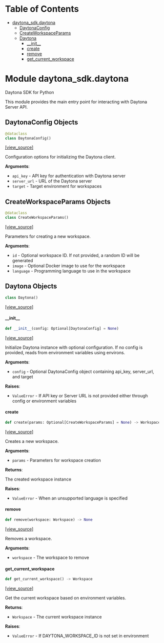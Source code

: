 # Table of Contents

* [daytona\_sdk.daytona](#daytona_sdk.daytona)
  * [DaytonaConfig](#daytona_sdk.daytona.DaytonaConfig)
  * [CreateWorkspaceParams](#daytona_sdk.daytona.CreateWorkspaceParams)
  * [Daytona](#daytona_sdk.daytona.Daytona)
    * [\_\_init\_\_](#daytona_sdk.daytona.Daytona.__init__)
    * [create](#daytona_sdk.daytona.Daytona.create)
    * [remove](#daytona_sdk.daytona.Daytona.remove)
    * [get\_current\_workspace](#daytona_sdk.daytona.Daytona.get_current_workspace)

<a id="daytona_sdk.daytona"></a>

# Module daytona\_sdk.daytona

Daytona SDK for Python

This module provides the main entry point for interacting with Daytona Server API.

<a id="daytona_sdk.daytona.DaytonaConfig"></a>

## DaytonaConfig Objects

```python
@dataclass
class DaytonaConfig()
```

[[view_source]](https://github.com/daytonaio/daytona-client/blob/b45168f061cd6be86cb18d4f6da11d28c59292bf/packages/python/src/daytona_sdk/daytona.py#L30)

Configuration options for initializing the Daytona client.

**Arguments**:

- `api_key` - API key for authentication with Daytona server
- `server_url` - URL of the Daytona server
- `target` - Target environment for workspaces

<a id="daytona_sdk.daytona.CreateWorkspaceParams"></a>

## CreateWorkspaceParams Objects

```python
@dataclass
class CreateWorkspaceParams()
```

[[view_source]](https://github.com/daytonaio/daytona-client/blob/b45168f061cd6be86cb18d4f6da11d28c59292bf/packages/python/src/daytona_sdk/daytona.py#L44)

Parameters for creating a new workspace.

**Arguments**:

- `id` - Optional workspace ID. If not provided, a random ID will be generated
- `image` - Optional Docker image to use for the workspace
- `language` - Programming language to use in the workspace

<a id="daytona_sdk.daytona.Daytona"></a>

## Daytona Objects

```python
class Daytona()
```

[[view_source]](https://github.com/daytonaio/daytona-client/blob/b45168f061cd6be86cb18d4f6da11d28c59292bf/packages/python/src/daytona_sdk/daytona.py#L57)

<a id="daytona_sdk.daytona.Daytona.__init__"></a>

#### \_\_init\_\_

```python
def __init__(config: Optional[DaytonaConfig] = None)
```

[[view_source]](https://github.com/daytonaio/daytona-client/blob/b45168f061cd6be86cb18d4f6da11d28c59292bf/packages/python/src/daytona_sdk/daytona.py#L58)

Initialize Daytona instance with optional configuration.
If no config is provided, reads from environment variables using environs.

**Arguments**:

- `config` - Optional DaytonaConfig object containing api_key, server_url, and target
  

**Raises**:

- `ValueError` - If API key or Server URL is not provided either through config or environment variables

<a id="daytona_sdk.daytona.Daytona.create"></a>

#### create

```python
def create(params: Optional[CreateWorkspaceParams] = None) -> Workspace
```

[[view_source]](https://github.com/daytonaio/daytona-client/blob/b45168f061cd6be86cb18d4f6da11d28c59292bf/packages/python/src/daytona_sdk/daytona.py#L100)

Creates a new workspace.

**Arguments**:

- `params` - Parameters for workspace creation
  

**Returns**:

  The created workspace instance
  

**Raises**:

- `ValueError` - When an unsupported language is specified

<a id="daytona_sdk.daytona.Daytona.remove"></a>

#### remove

```python
def remove(workspace: Workspace) -> None
```

[[view_source]](https://github.com/daytonaio/daytona-client/blob/b45168f061cd6be86cb18d4f6da11d28c59292bf/packages/python/src/daytona_sdk/daytona.py#L174)

Removes a workspace.

**Arguments**:

- `workspace` - The workspace to remove

<a id="daytona_sdk.daytona.Daytona.get_current_workspace"></a>

#### get\_current\_workspace

```python
def get_current_workspace() -> Workspace
```

[[view_source]](https://github.com/daytonaio/daytona-client/blob/b45168f061cd6be86cb18d4f6da11d28c59292bf/packages/python/src/daytona_sdk/daytona.py#L182)

Get the current workspace based on environment variables.

**Returns**:

- `Workspace` - The current workspace instance
  

**Raises**:

- `ValueError` - If DAYTONA_WORKSPACE_ID is not set in environment

